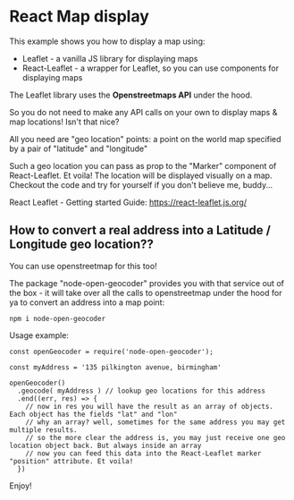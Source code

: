 # React Map display

This example shows you how to display a map using:

- Leaflet - a vanilla JS library for displaying maps
- React-Leaflet - a wrapper for Leaflet, so you can use components for displaying maps

The Leaflet library uses the <b>Openstreetmaps API</b> under the hood. 

So you do not need to make any API calls on your own to display maps & map locations! Isn't that nice?

All you need are "geo location" points: a point on the world map specified by a pair of "latitude" and "longitude" 

Such a geo location you can pass as prop to the "Marker" component of React-Leaflet. Et voila! The location will be displayed visually on a map. Checkout the code and try for yourself if you don't believe me, buddy...

React Leaflet - Getting started Guide: https://react-leaflet.js.org/


## How to convert a real address into a Latitude / Longitude geo location??

You can use openstreetmap for this too!

The package "node-open-geocoder" provides you with that service out of the box - it will take over all the calls to openstreetmap under the hood for ya to convert an address into a map point:

`npm i node-open-geocoder`

Usage example:

```
const openGeocoder = require('node-open-geocoder');

const myAddress = '135 pilkington avenue, birmingham'

openGeocoder()
  .geocode( myAddress ) // lookup geo locations for this address
  .end((err, res) => {
    // now in res you will have the result as an array of objects. Each object has the fields "lat" and "lon"
    // why an array? well, sometimes for the same address you may get multiple results. 
    // so the more clear the address is, you may just receive one geo location object back. But always inside an array
    // now you can feed this data into the React-Leaflet marker "position" attribute. Et voila! 
  })
```

Enjoy!

